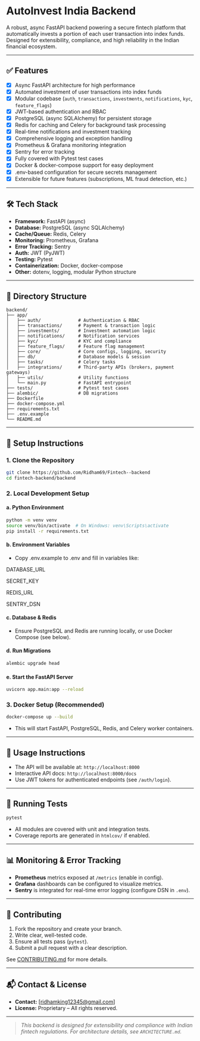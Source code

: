 
# AutoInvest India Backend

A robust, async FastAPI backend powering a secure fintech platform that automatically invests a portion of each user transaction into index funds. Designed for extensibility, compliance, and high reliability in the Indian financial ecosystem.

---

## ✅ Features

- [x] Async FastAPI architecture for high performance
- [x] Automated investment of user transactions into index funds
- [x] Modular codebase (`auth`, `transactions`, `investments`, `notifications`, `kyc`, `feature_flags`)
- [x] JWT-based authentication and RBAC
- [x] PostgreSQL (async SQLAlchemy) for persistent storage
- [x] Redis for caching and Celery for background task processing
- [x] Real-time notifications and investment tracking
- [x] Comprehensive logging and exception handling
- [x] Prometheus & Grafana monitoring integration
- [x] Sentry for error tracking
- [x] Fully covered with Pytest test cases
- [x] Docker & docker-compose support for easy deployment
- [x] .env-based configuration for secure secrets management
- [x] Extensible for future features (subscriptions, ML fraud detection, etc.)

---

## 🛠 Tech Stack

- **Framework:** FastAPI (async)
- **Database:** PostgreSQL (async SQLAlchemy)
- **Cache/Queue:** Redis, Celery
- **Monitoring:** Prometheus, Grafana
- **Error Tracking:** Sentry
- **Auth:** JWT (PyJWT)
- **Testing:** Pytest
- **Containerization:** Docker, docker-compose
- **Other:** dotenv, logging, modular Python structure

---

## 📁 Directory Structure

```
backend/
├── app/
│   ├── auth/              # Authentication & RBAC
│   ├── transactions/      # Payment & transaction logic
│   ├── investments/       # Investment automation logic
│   ├── notifications/     # Notification services
│   ├── kyc/               # KYC and compliance
│   ├── feature_flags/     # Feature flag management
│   ├── core/              # Core configs, logging, security
│   ├── db/                # Database models & session
│   ├── tasks/             # Celery tasks
│   ├── integrations/      # Third-party APIs (brokers, payment gateways)
│   ├── utils/             # Utility functions
│   └── main.py            # FastAPI entrypoint
├── tests/                 # Pytest test cases
├── alembic/               # DB migrations
├── Dockerfile
├── docker-compose.yml
├── requirements.txt
├── .env.example
└── README.md
```

---

## 🚀 Setup Instructions

### 1. Clone the Repository

```bash
git clone https://github.com/Ridham69/Fintech--backend
cd fintech-backend/backend
```

### 2. Local Development Setup

#### a. Python Environment

```bash
python -m venv venv
source venv/bin/activate  # On Windows: venv\Scripts\activate
pip install -r requirements.txt
```

#### b. Environment Variables

- Copy .env.example to .env and fill in variables like:

DATABASE_URL

SECRET_KEY

REDIS_URL

SENTRY_DSN

#### c. Database & Redis

- Ensure PostgreSQL and Redis are running locally, or use Docker Compose (see below).

#### d. Run Migrations

```bash
alembic upgrade head
```

#### e. Start the FastAPI Server

```bash
uvicorn app.main:app --reload
```

### 3. Docker Setup (Recommended)

```bash
docker-compose up --build
```

- This will start FastAPI, PostgreSQL, Redis, and Celery worker containers.

---

## 📖 Usage Instructions

- The API will be available at: `http://localhost:8000`
- Interactive API docs: `http://localhost:8000/docs`
- Use JWT tokens for authenticated endpoints (see `/auth/login`).

---

## 🧪 Running Tests

```bash
pytest
```

- All modules are covered with unit and integration tests.
- Coverage reports are generated in `htmlcov/` if enabled.

---

## 📊 Monitoring & Error Tracking

- **Prometheus** metrics exposed at `/metrics` (enable in config).
- **Grafana** dashboards can be configured to visualize metrics.
- **Sentry** is integrated for real-time error logging (configure DSN in `.env`).

---

## 🤝 Contributing

1. Fork the repository and create your branch.
2. Write clear, well-tested code.
3. Ensure all tests pass (`pytest`).
4. Submit a pull request with a clear description.

See [CONTRIBUTING.md](../docs/CONTRIBUTING.md) for more details.

---

## 📬 Contact & License

- **Contact:** [ridhamking12345@gmail.com]
- **License:** Proprietary – All rights reserved.

---

> _This backend is designed for extensibility and compliance with Indian fintech regulations. For architecture details, see `ARCHITECTURE.md`._

